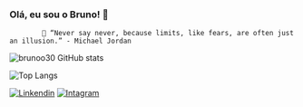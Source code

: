 ### Olá, eu sou o Bruno! 👾
            🧠 “Never say never, because limits, like fears, are often just an illusion.” - Michael Jordan

 ![brunoo30 GitHub stats](https://github-readme-stats.vercel.app/api?username=brunoo30&show_icons=true&theme=radical)


![Top Langs](https://github-readme-stats.vercel.app/api/top-langs/?username=brunoo30&hide_progress=true)

[![Linkendin](		https://img.shields.io/badge/LinkedIn-0077B5?style=for-the-badge&logo=linkedin&logoColor=white)](https://www.linkedin.com/in/bruno-tadeu-12a78a214)
[![Intagram](		https://img.shields.io/badge/Instagram-E4405F?style=for-the-badge&logo=instagram&logoColor=white)](https://www.instagram.com/brunoo46_/)


